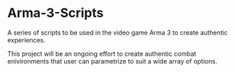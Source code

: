 # Arma-3-Scripts
A series of scripts to be used in the video game Arma 3 to create authentic experiences.

This project will be an ongoing effort to create authentic combat enivironments that user can parametrize to suit a wide array of options.

